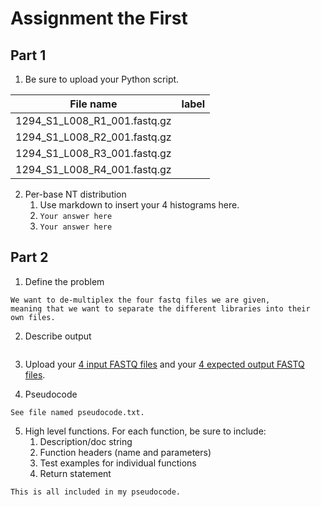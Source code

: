 # Assignment the First

## Part 1
1. Be sure to upload your Python script.

| File name | label |
|---|---|
| 1294_S1_L008_R1_001.fastq.gz |  |
| 1294_S1_L008_R2_001.fastq.gz |  |
| 1294_S1_L008_R3_001.fastq.gz |  |
| 1294_S1_L008_R4_001.fastq.gz |  |

2. Per-base NT distribution
    1. Use markdown to insert your 4 histograms here.
    2. ```Your answer here```
    3. ```Your answer here```
    
## Part 2
1. Define the problem

```
We want to de-multiplex the four fastq files we are given, 
meaning that we want to separate the different libraries into their own files.
```

2. Describe output

```

```

3. Upload your [4 input FASTQ files](../TEST-input_FASTQ) and your [4 expected output FASTQ files](../TEST-output_FASTQ).

4. Pseudocode

```See file named pseudocode.txt.```

5. High level functions. For each function, be sure to include:
    1. Description/doc string
    2. Function headers (name and parameters)
    3. Test examples for individual functions
    4. Return statement
    
```This is all included in my pseudocode.```
